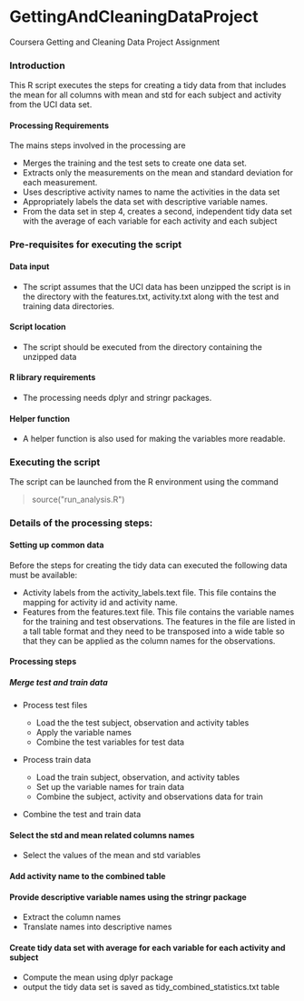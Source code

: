 GettingAndCleaningDataProject
=============================

Coursera Getting and Cleaning Data Project Assignment

### Introduction  
This R script executes the steps for creating a tidy data from that includes the mean for all columns with mean and std for each subject and activity from the UCI data set. 
#### Processing Requirements
The mains steps involved in the processing are  
* Merges the training and the test sets to create one data set.
* Extracts only the measurements on the mean and standard deviation for each measurement.
* Uses descriptive activity names to name the activities in the data set
* Appropriately labels the data set with descriptive variable names. 
* From the data set in step 4, creates a second, independent tidy data set with the average of each variable for each activity and each subject
    
### Pre-requisites for executing the script  
#### Data input
* The script assumes that the UCI data has been unzipped
the script is in the directory with the features.txt, activity.txt along with the test and training data directories.
#### Script location
* The script should be executed from the directory containing the unzipped data 
#### R library requirements
* The processing needs dplyr and stringr packages.
#### Helper function 
* A helper function is also used for making the variables more readable.
    
### Executing the script
The script can be launched from the R environment using the command
> source("run_analysis.R")   
    
### Details of the processing steps:

#### Setting up common data
Before the steps for creating the tidy data can executed the following data must be available:
* Activity labels from the activity_labels.text file. This file contains the mapping for activity id and activity name.
* Features from the features.text file.  This file contains the variable names for the training and test observations.  The features in the file are listed in a tall table format and they need to be transposed into a wide table so that they can be applied as the column names for the observations.

#### Processing steps
##### Merge test and train data
* Process test files
	* Load the the test subject, observation and activity tables
	* Apply the variable names 
	* Combine the test variables for test data

* Process train data
	* Load the train subject, observation, and activity tables
	* Set up the variable names for train data
	* Combine the subject, activity and observations data for train

* Combine the test and train data

#### Select the std and mean related columns names
* Select the values of the mean and std variables

#### Add activity name to the combined table

#### Provide descriptive variable names using the stringr package
* Extract the column names
* Translate names into descriptive names

#### Create tidy data set with average for each variable for each activity and subject
* Compute the mean using dplyr package 
* output the tidy data set is saved as tidy_combined_statistics.txt table
